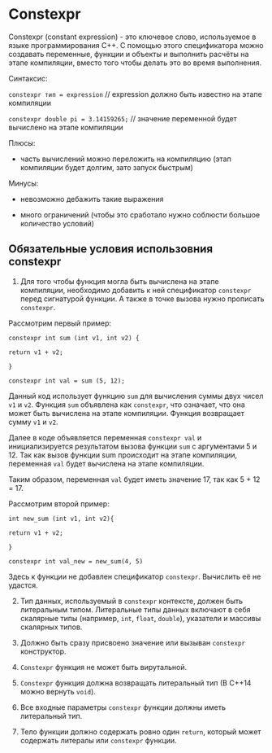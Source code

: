 # Constexpr

Constexpr (constant expression) - это ключевое слово, используемое в языке программирования C++. С помощью этого спецификатора можно создавать переменные, функции и объекты и выполнить расчёты на этапе компиляции, вместо того чтобы делать это во время выполнения.

Синтаксис: 


`constexpr тип = expression` // expression должно быть известно на этапе компиляции


`constexpr double pi = 3.14159265;` // значение переменной будет вычислено на этапе компиляции

Плюсы:

- часть вычислений можно переложить на компиляцию (этап компиляции будет долгим, зато запуск быстрым)

Минусы:

- невозможно дебажить такие выражения
  
- много ограничений (чтобы это сработало нужно соблюсти большое количество условий)

## Обязательные условия использовния constexpr

1. Для того чтобы функция могла быть вычислена на этапе компиляции, необходимо добавить к ней спецификатор `constexpr` перед сигнатурой функции.
А также в точке вызова нужно прописать `constexpr`.

Рассмотрим первый пример:

`constexpr int sum (int v1, int v2) {`


`return v1 + v2;`


`}`


`constexpr int val = sum (5, 12);`

Данный код использует функцию `sum` для вычисления суммы двух чисел `v1` и `v2`. Функция `sum` объявлена как `constexpr`, что означает, что она может быть вычислена на этапе компиляции. Функция возвращает сумму `v1` и `v2`.

Далее в коде объявляется переменная `constexpr val` и инициализируется результатом вызова функции `sum` с аргументами 5 и 12. Так как вызов функции sum происходит на этапе компиляции, переменная `val` будет вычислена на этапе компиляции.

Таким образом, переменная `val` будет иметь значение 17, так как 5 + 12 = 17.


Рассмотрим второй пример:

`int new_sum (int v1, int v2){`


`return v1 + v2;`

 
`}`


`constexpr int val_new = new_sum(4, 5)`

Здесь к функции не добавлен спецификатор `constexpr`. Вычислить её не удастся.


2. Тип данных, используемый в `constexpr` контексте, должен быть литеральным типом. Литеральные типы данных включают в себя скалярные типы (например, `int`, `float`, `double`), указатели и массивы скалярных типов.
  
3. Должно быть сразу присвоено значение или вызыван `constexpr` конструктор.
  
4. `Constexpr` функция не может быть вирутальной.
   
5. `Constexpr` функция должна возвращать литеральный тип (В С++14 можно вернуть `void`).

   
6. Все входные параметры `constexpr` функции должны иметь литеральный тип.

   
7. Тело функции должно содержать ровно один `return`, который может содержать литералы или `constexpr` функции.

